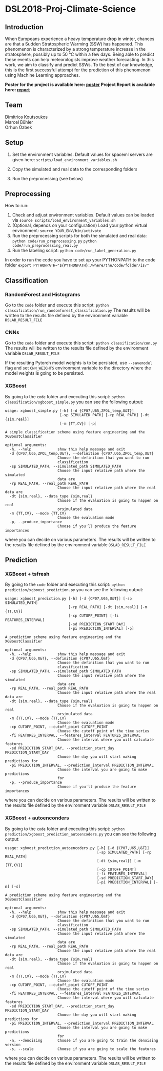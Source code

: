 # DSL2018-Proj-Climate-Science

## Introduction
When Europeans experience a heavy temperature drop in winter, chances are
that a Sudden Stratospheric Warming (SSW) has happened. This phenomenon is
characterized by a strong temperature increase in the stratosphere, possibly up to
50 °C within a few days. Being able to predict these events can help meteorologists
improve weather forecasting. In this work, we aim to classify and predict SSWs.
To the best of our knowledge, this is the first successful attempt for the prediction
of this phenomenon using Machine Learning approaches.

**Poster for the project is available here: [poster](poster.pdf)**
**Project Report is available here: [report](report.pdf)**

## Team
Dimitrios Koutsoukos <br/>
Marcel Bühler <br/>
Orhun Özbek <br/>

## Setup
1. Set the environment variables.
Default values for spaceml servers are given here:
`scripts/load_environment_variables.sh`

2. Copy the simulated and real data to the corresponding folders

3. Run the preprocessing (see below)



## Preprocessing

How to run:
1. Check and adjust environment variables. Default values can be loaded via 
`source scripts/load_environment_variables.sh`
2. (Optional, depends on your configuration) Load your python virtual environment:
`source YOUR_ENV/bin/activate`
3. Run the preprocessing scripts for both the simulated and real data:
`python code/run_preprocessing.py`
`python code/run_preprocessing_real.py`
4. Run the labeling script:
`python code/run_label_generation.py`

In order to run the code you have to set up your PYTHONPATH to the code folder
```export PYTHONPATH="${PYTHONPATH}:/where/the/code/folder/is/"```


## Classification

### RandomForest and Histograms

Go to the `code` folder and execute this script:
`python classification/run_randomforest_classification.py`
The results will be written to the results file defined by the environment variable `DSLAB_RESULT_FILE`

### CNNs

Go to the `code` folder and execute this script:
`python classification/cnn.py`
The results will be written to the results file defined by the environment variable `DSLAB_RESULT_FILE`

If the resulting Pytorch model weights is to be persisted, use `--savemodel` flag and set `CNN_WEIGHTS` environment variable to the directory where the model weights is going to be persisted.

### XGBoost
By going to the `code` folder and executing this script:
`python classification/xgboost_simple.py` you can see the following output:

```
usage: xgboost_simple.py [-h] [-d {CP07,U65,ZPOL_temp,U&T}]
                         [-sp SIMULATED_PATH] [-rp REAL_PATH] [-dt {sim,real}]
                         [-m {TT,CV}] [-p]

A simple classification scheme using feature engineering and the
XGBoostClassifier

optional arguments:
  -h, --help            show this help message and exit
  -d {CP07,U65,ZPOL_temp,U&T}, --definition {CP07,U65,ZPOL_temp,U&T}
                        Choose the definition that you want to run
                        classification
  -sp SIMULATED_PATH, --simulated_path SIMULATED_PATH
                        Choose the input relative path where the simulated
                        data are
  -rp REAL_PATH, --real_path REAL_PATH
                        Choose the input relative path where the real data are
  -dt {sim,real}, --data_type {sim,real}
                        Choose if the evaluation is going to happen on real
                        orsimulated data
  -m {TT,CV}, --mode {TT,CV}
                        Choose the evaluation mode
  -p, --produce_importance
                        Choose if you'll produce the feature importances
```
where you can decide on various parameters. The results will be written to the results file defined by the environment variable `DSLAB_RESULT_FILE`

## Prediction

### XGBoost + tsfresh
By going to the `code` folder and executing this script:
`python prediction/xgboost_prediction.py` you can see the following output:

```
usage: xgboost_prediction.py [-h] [-d {CP07,U65,U&T}] [-sp SIMULATED_PATH]
                             [-rp REAL_PATH] [-dt {sim,real}] [-m {TT,CV}]
                             [-cp CUTOFF_POINT] [-fi FEATURES_INTERVAL]
                             [-sd PREDICTION_START_DAY]
                             [-pi PREDICTION_INTERVAL] [-p]

A prediction scheme using feature engineering and the XGBoostClassifier

optional arguments:
  -h, --help            show this help message and exit
  -d {CP07,U65,U&T}, --definition {CP07,U65,U&T}
                        Choose the definition that you want to run
                        classification
  -sp SIMULATED_PATH, --simulated_path SIMULATED_PATH
                        Choose the input relative path where the simulated
                        data are
  -rp REAL_PATH, --real_path REAL_PATH
                        Choose the input relative path where the real data are
  -dt {sim,real}, --data_type {sim,real}
                        Choose if the evaluation is going to happen on real
                        orsimulated data
  -m {TT,CV}, --mode {TT,CV}
                        Choose the evaluation mode
  -cp CUTOFF_POINT, --cutoff_point CUTOFF_POINT
                        Choose the cutoff point of the time series
  -fi FEATURES_INTERVAL, --features_interval FEATURES_INTERVAL
                        Choose the interval where you will calculate features
  -sd PREDICTION_START_DAY, --prediction_start_day PREDICTION_START_DAY
                        Choose the day you will start making predictions for
  -pi PREDICTION_INTERVAL, --prediction_interval PREDICTION_INTERVAL
                        Choose the interval you are going to make predictions
                        for
  -p, --produce_importance
                        Choose if you'll produce the feature importances
```

where you can decide on various parameters. The results will be written to the results file defined by the environment variable `DSLAB_RESULT_FILE`

### XGBoost + autoenconders

By going to the `code` folder and executing this script:
`python prediction/xgboost_prediction_autoencoders.py` you can see the following output:

```
usage: xgboost_prediction_autoencoders.py [-h] [-d {CP07,U65,U&T}]
                                          [-sp SIMULATED_PATH] [-rp REAL_PATH]
                                          [-dt {sim,real}] [-m {TT,CV}]
                                          [-cp CUTOFF_POINT]
                                          [-fi FEATURES_INTERVAL]
                                          [-sd PREDICTION_START_DAY]
                                          [-pi PREDICTION_INTERVAL] [-n] [-s]

A prediction scheme using feature engineering and the XGBoostClassifier

optional arguments:
  -h, --help            show this help message and exit
  -d {CP07,U65,U&T}, --definition {CP07,U65,U&T}
                        Choose the definition that you want to run
                        classification
  -sp SIMULATED_PATH, --simulated_path SIMULATED_PATH
                        Choose the input relative path where the simulated
                        data are
  -rp REAL_PATH, --real_path REAL_PATH
                        Choose the input relative path where the real data are
  -dt {sim,real}, --data_type {sim,real}
                        Choose if the evaluation is going to happen on real
                        orsimulated data
  -m {TT,CV}, --mode {TT,CV}
                        Choose the evaluation mode
  -cp CUTOFF_POINT, --cutoff_point CUTOFF_POINT
                        Choose the cutoff point of the time series
  -fi FEATURES_INTERVAL, --features_interval FEATURES_INTERVAL
                        Choose the interval where you will calculate features
  -sd PREDICTION_START_DAY, --prediction_start_day PREDICTION_START_DAY
                        Choose the day you will start making predictions for
  -pi PREDICTION_INTERVAL, --prediction_interval PREDICTION_INTERVAL
                        Choose the interval you are going to make predictions
                        for
  -n, --denoising       Choose if you are going to train the denoising version
  -s, --scale           Choose if you are going to scale the features
```

where you can decide on various parameters. The results will be written to the results file defined by the environment variable `DSLAB_RESULT_FILE`
